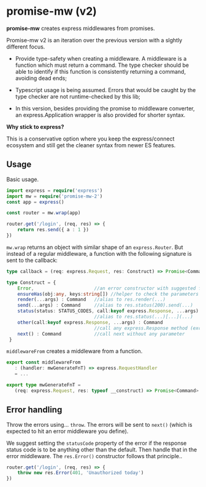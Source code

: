# promise-mw (v2)

**promise-mw** creates express middlewares from promises.

Promise-mw v2 is an iteration over the previous version with a slghtly different focus.

  - Provide type-safety when creating a middleware. A middleware is a function which must
    return a command. The type checker should be able to identify if this function is consistently
    returning a command, avoiding dead ends;

  - Typescript usage is being assumed. Errors that would be caught by the type checker are not
    runtime-checked by this lib;

  - In this version, besides providing the promise to middleware converter, an express.Application
    wrapper is also provided for shorter syntax.

**Why stick to express?**

This is a conservative option where you keep the express/connect ecosystem and still get the cleaner
syntax from newer ES features.

## Usage

Basic usage.

```typescript
import express = require('express')
import mw = require('promise-mw-2')
const app = express()

const router = mw.wrap(app)

router.get('/login', (req, res) => {
    return res.send({ a : 1 })
})
```

`mw.wrap` returns an object with similar shape of an `express.Router`. But instead of
a regular middleware, a function with the following signature is sent to the callback:

```typescript
type callback = (req: express.Request, res: Construct) => Promise<Command>

type Construct = {
    Error,                      //an error constructor with suggested fields
    ensureHas(obj:any, keys:string[]) //helper to check the parameters exist
    render(...args) : Command   //alias to res.render(...)
    send(...args) : Command     //alias to res.status(200).send(...)
    status(status: STATUS_CODES, call:keyof express.Response, ...args) : Command
                                //alias to res.status(...)[...](...)
    other(call:keyof express.Response, ...args) : Command
                                //call any express.Response method (except status)
    next() : Command            //call next without any parameter
 }
 ```

 `middlewareFrom` creates a middleware from a function.

 ```typescript
 export const middlewareFrom
    : (handler: mwGenerateFnT) => express.RequestHandler
    = ...

export type mwGenerateFnT =
    (req: express.Request, res: typeof __construct) => Promise<Command>
 ```

## Error handling

Throw the errors using... `throw`. The errors will be sent to `next()`
(which is expected to hit an error middleware you define).

We suggest setting the `statusCode` property of the error if the response status code is
to be anything other than the default. Then handle that in the error middleware. The `res.Error()`
constructor follows that principle..

```typescript
router.get('/login', (req, res) => {
    throw new res.Error(401, 'Unauthorized today')
})
```